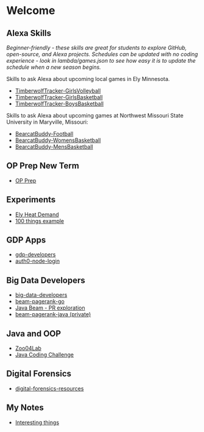 # Welcome

## Alexa Skills

_Beginner-friendly - 
these skills are great for students to explore GitHub, open-source, and Alexa projects. 
Schedules can be updated with no coding experience - 
look in lambda/games.json to see how easy it is to update the schedule when a new season begins._ 

Skills to ask Alexa about upcoming local games in Ely Minnesota. 

- [TimberwolfTracker-GirlsVolleyball](https://github.com/denisecase/TimberwolfTracker-GirlsVolleyball)
- [TimberwolfTracker-GirlsBasketball](https://github.com/denisecase/TimberwolfTracker-GirlsBasketball)
- [TimberwolfTracker-BoysBasketball](https://github.com/denisecase/TimberwolfTracker-BoysBasketball)

Skills to ask Alexa about upcoming games at Northwest Missouri State University in Maryville, Missouri:

- [BearcatBuddy-Football](https://github.com/denisecase/BearcatBuddy-Football)
- [BearcatBuddy-WomensBasketball](https://github.com/denisecase/BearcatBuddy-WomensBasketball)
- [BearcatBuddy-MensBasketball](https://github.com/denisecase/BearcatBuddy-MensBasketball)


<!--
**denisecase/denisecase** is a ✨ _special_ ✨ repository because its `README.md` (this file) appears on your GitHub profile.

Here are some ideas to get you started:

- 🔭 I’m currently working on ...
- 🌱 I’m currently learning ...
- 👯 I’m looking to collaborate on ...
- 🤔 I’m looking for help with ...
- 💬 Ask me about ...
- 📫 How to reach me: ...
- 😄 Pronouns: ...
- ⚡ Fun fact: ...
-->

## OP Prep New Term

- [OP Prep](https://github.com/denisecase/op-new-term)

## Experiments

- [Ely Heat Demand](https://denisecase.github.io/ely-heat-demand/)
- [100 things example](https://denisecase.github.io/html-css-block-menu/landing.html)

## GDP Apps

- [gdp-developers](https://github.com/denisecase/gdp-developers)
- [auth0-node-login ](https://github.com/denisecase/auth0-node-login)

## Big Data Developers

- [big-data-developers](https://github.com/denisecase/big-data-developers)
- [beam-pagerank-go](https://github.com/denisecase/beam-pagerank-go)
- [Java Beam - PR exploration](https://github.com/denisecase/java-word-count-beam)
- [beam-pagerank-java (private)](https://github.com/denisecase/beam-pagerank-java)

## Java and OOP

- [Zoo04Lab](https://github.com/denisecase/Zoo04Lab)
- [Java Coding Challenge](https://github.com/denisecase/JavaCodingChallenge-AbstractShape)

## Digital Forensics

- [digital-forensics-resources](https://github.com/denisecase/digital-forensics-resources)

## My Notes

- [Interesting things](https://denisecase.github.io/notes/)


